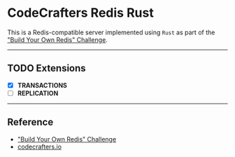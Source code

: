 # CodeCrafters Redis Rust

This is a Redis-compatible server implemented using `Rust` as part of the ["Build Your Own Redis" Challenge](https://codecrafters.io/challenges/redis).

---

## TODO Extensions

- [x] **TRANSACTIONS**
- [ ] **REPLICATION**

---

## Reference

- ["Build Your Own Redis" Challenge](https://codecrafters.io/challenges/redis)
- [codecrafters.io](https://codecrafters.io)
